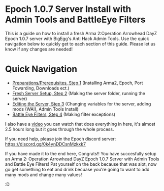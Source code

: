 # Epoch 1.0.7 Server Install with Admin Tools and BattleEye Filters
This is a guide on how to install a fresh Arma 2:Operation Arrowhead DayZ Epoch 1.0.7 server with BigEgg's Anti Hack Admin Tools. Use the quick navigation below to quickly get to each section of this guide. Please let us know if any changes are needed!
# Quick Navigation 
* [Preparations/Prerequisites, Step 1](../main/Preparations.md) (Installing Arma2, Epoch, Port Fowarding, Downloads ect.)  
* [Fresh Server Setup, Step 2](../main/ServerSetup.md) (Making the server folder, running the server)
* [Editing the Server, Step 3](../main/EditingTheServer.md) (Changing variables for the server, adding mods (WAI), Admin Tools Install)
* [Battle Eye Filters, Step 4](../main/BattleEye.md) (Making filter exceptions)

 I also have a [video](https://youtu.be/SuIGpzAtU0Y) you can watch that does everything in here, it's almost 2.5 hours long but it goes through the whole process. 

 If you need help, please join the Epoch discord server: https://discord.gg/0k4ynDDCsnMzkxk7 

 If you have made it to the end here, Congrats!! You have succesfully setup an Arma 2: Operation Arrowhead DayZ Epoch 1.0.7 Server with Admin Tools and Battle Eye         Filters! Pat yourself on the back because that was alot, now go get something to eat and drink becuase you're going to want to add many mods and change many values!

 :D




